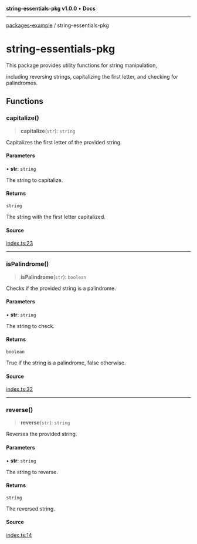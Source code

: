 **string-essentials-pkg v1.0.0** • **Docs**

***

[packages-example](../README.md) / string-essentials-pkg

# string-essentials-pkg

This package provides utility functions for string manipulation,

including reversing strings, capitalizing the first letter, and checking for palindromes.

## Functions

### capitalize()

> **capitalize**(`str`): `string`

Capitalizes the first letter of the provided string.

#### Parameters

• **str**: `string`

The string to capitalize.

#### Returns

`string`

The string with the first letter capitalized.

#### Source

[index.ts:23](https://github.com/typedoc2md/typedoc-plugin-markdown-examples/blob/38eb87a4b515962ebbfbbc47ab56d2442dce4b6d/examples/05-packages-example/packages/string-essentials/index.ts#L23)

***

### isPalindrome()

> **isPalindrome**(`str`): `boolean`

Checks if the provided string is a palindrome.

#### Parameters

• **str**: `string`

The string to check.

#### Returns

`boolean`

True if the string is a palindrome, false otherwise.

#### Source

[index.ts:32](https://github.com/typedoc2md/typedoc-plugin-markdown-examples/blob/38eb87a4b515962ebbfbbc47ab56d2442dce4b6d/examples/05-packages-example/packages/string-essentials/index.ts#L32)

***

### reverse()

> **reverse**(`str`): `string`

Reverses the provided string.

#### Parameters

• **str**: `string`

The string to reverse.

#### Returns

`string`

The reversed string.

#### Source

[index.ts:14](https://github.com/typedoc2md/typedoc-plugin-markdown-examples/blob/38eb87a4b515962ebbfbbc47ab56d2442dce4b6d/examples/05-packages-example/packages/string-essentials/index.ts#L14)
